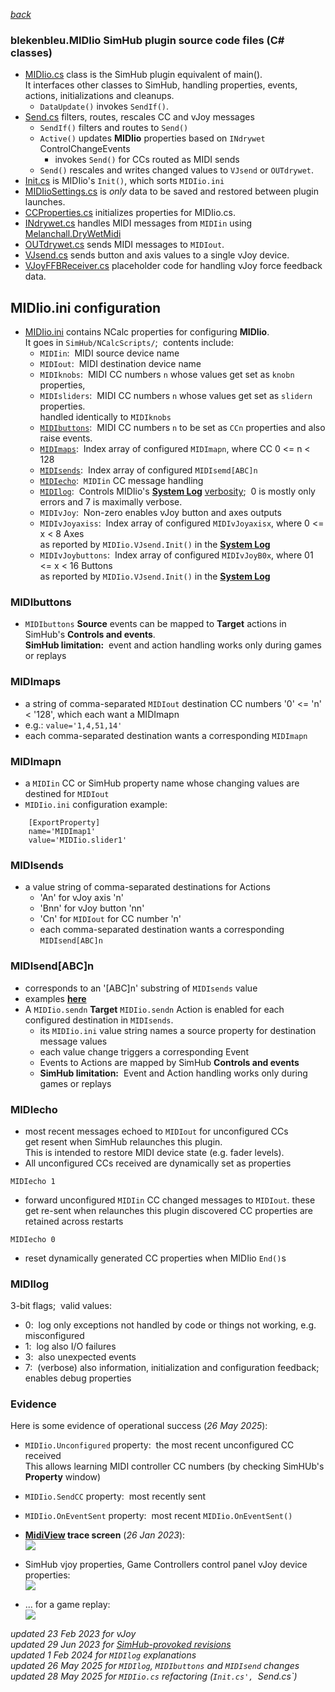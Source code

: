 [*back*](../README.md)

### blekenbleu.MIDIio SimHub plugin source code files (C# classes)
- [MIDIio.cs](../MIDIio.cs) class is the SimHub plugin equivalent of main().   
  It interfaces other classes to SimHub, handling properties, events, actions, initializations and cleanups.  
  - `DataUpdate()` invokes `SendIf()`.
- [Send.cs](../Send.cs) filters, routes, rescales CC and vJoy messages
  - `SendIf()` filters and routes to `Send()`   
  - `Active()` updates **MIDIio** properties based on `INdrywet` ControlChangeEvents  
	- invokes `Send()` for CCs routed as MIDI sends
  - `Send()` rescales and writes changed values to `VJsend` or `OUTdrywet`.
- [Init.cs](../Init.cs) is MIDIio's `Init()`, which sorts `MIDIio.ini`  
- [MIDIioSettings.cs](../MIDIioSettings.cs) is *only* data to be saved and restored between plugin launches.  
- [CCProperties.cs](../CCProperties.cs) initializes properties for MIDIio.cs.  
- [INdrywet.cs](../INdrywet.cs) handles MIDI messages from `MIDIin`
  using [Melanchall.DryWetMidi](https://github.com/melanchall/drywetmidi)  
- [OUTdrywet.cs](../OUTdrywet.cs) sends MIDI messages to `MIDIout`.  
- [VJsend.cs](../VJsend.cs) sends button and axis values to a single vJoy device.
- [VJoyFFBReceiver.cs](../VJoyFFBReceiver.cs) placeholder code for handling vJoy force feedback data.

## MIDIio.ini configuration
- [MIDIio.ini](../NCalcScripts/MIDIio.ini) contains NCalc properties for configuring **MIDIio**.  
  It goes in `SimHub/NCalcScripts/`;&nbsp; contents include:
  - `MIDIin`:&nbsp; MIDI source device name
  - `MIDIout`:&nbsp; MIDI destination device name
  - `MIDIknobs`:&nbsp; MIDI CC numbers `n` whose values get set as `knobn` properties,  
  - `MIDIsliders`:&nbsp; MIDI CC numbers `n` whose values get set as `slidern` properties.  
                     handled identically to `MIDIknobs`  
  - [`MIDIbuttons`](#midibuttons):&nbsp; MIDI CC numbers `n` to be set as `CCn` properties and also raise events.  
  - [`MIDImaps`](#midimaps):&nbsp; Index array of configured `MIDImapn`, where CC 0 <= n < 128
  - [`MIDIsends`](#midisends):&nbsp; Index array of configured `MIDIsemd[ABC]n`
  - [`MIDIecho`](#midiecho):&nbsp; `MIDIin` CC message handling
  - [`MIDIlog`](#midilog):&nbsp; Controls MIDIio's **[System Log](SimHub.txt)**
		[verbosity](#midilog);&nbsp; 0 is mostly only errors and 7 is maximally verbose.  
  - `MIDIvJoy`:&nbsp; Non-zero enables vJoy button and axes outputs  
  - `MIDIvJoyaxiss`:&nbsp; Index array of configured `MIDIvJoyaxisx`, where 0 <= x < 8 Axes  
                     as reported by `MIDIio.VJsend.Init()` in the **[System Log](SimHub.txt)**
  - `MIDIvJoybuttons`:&nbsp; Index array of configured `MIDIvJoyB0x`, where 01 <= x < 16 Buttons  
                     as reported by `MIDIio.VJsend.Init()` in the **[System Log](SimHub.txt)**  

### MIDIbuttons
- `MIDIbuttons` **Source** events can be mapped to **Target** actions in SimHub's **Controls and events**.  
**SimHub limitation:**&nbsp; event and action handling works only during games or replays

### MIDImaps
- a string of comma-separated `MIDIout` destination CC numbers '0' <= 'n' < '128', which each want a MIDImapn
- e.g.: `value='1,4,51,14'`
- each comma-separated destination wants a corresponding `MIDImapn`

### MIDImapn
- a `MIDIin` CC or SimHub property name whose changing values are destined for `MIDIout`
- `MIDIio.ini` configuration example:
```
	[ExportProperty]
	name='MIDImap1'
	value='MIDIio.slider1'
```

### MIDIsends
- a value string of comma-separated destinations for Actions
	- 'An' for vJoy axis 'n'
	- 'Bnn' for vJoy button 'nn'
	- 'Cn' for `MIDIout` for CC number 'n'
	- each comma-separated destination wants a corresponding `MIDIsend[ABC]n`

### MIDIsend[ABC]n
- corresponds to an '[ABC]n' substring of `MIDIsends` value
- examples [**here**](sends.md)
- A `MIDIio.sendn` **Target** `MIDIio.sendn` Action is enabled for each configured destination in `MIDIsends`.  
	- its `MIDIio.ini` value string names a source property for destination message values
    - each value change triggers a corresponding Event
	- Events to Actions are mapped by SimHub **Controls and events**
	- **SimHub limitation:**&nbsp; Event and Action handling works only during games or replays

### MIDIecho
- most recent messages echoed to  `MIDIout` for unconfigured CCs  
  get resent when SimHub relaunches this plugin.  
  This is intended to restore MIDI device state (e.g. fader levels).
- All unconfigured CCs received are dynamically set as properties

`MIDIecho 1`
- forward unconfigured `MIDIin` CC changed messages to `MIDIout`.
  these get re-sent when relaunches this plugin
  discovered CC properties are retained across restarts

`MIDIecho 0`
- reset dynamically generated CC properties when MIDIio `End()`s

### MIDIlog
3-bit flags;&nbsp; valid values:  
- 0:&nbsp; log only exceptions not handled by code or things not working, e.g. misconfigured
- 1:&nbsp; log also I/O failures
- 3:&nbsp; also unexpected events
- 7:&nbsp; (verbose) also information, initialization and configuration feedback; enables debug properties

### Evidence
Here is some evidence of operational success (*26 May 2025*):  
- `MIDIio.Unconfigured` property:&nbsp; the most recent unconfigured CC received  
   This allows learning MIDI controller CC numbers (by checking SimHUb's **Property** window)
- `MIDIio.SendCC` property:&nbsp; most recently sent
- `MIDIio.OnEventSent` property:&nbsp; most recent `MIDIio.OnEventSent()`
- **[MidiView](https://hautetechnique.com/midi/midiview/) trace screen** (*26 Jan 2023*):  
![](MidiView.png)  
- SimHub vjoy properties, Game Controllers control panel vJoy device properties:  
![](vJoyB.png)  

- ... for a game replay:  
![](replay.png)  

 *updated 23 Feb 2023 for vJoy*  
 *updated 29 Jun 2023 for [SimHub-provoked revisions](docs/provoked.md)*  
 *updated 1 Feb 2024 for `MIDIlog` explanations*  
 *updated 26 May 2025 for `MIDIlog`, `MIDIbuttons` and `MIDIsend` changes*  
 *updated 28 May 2025 for `MIDIio.cs` refactoring (`Init.cs', `Send.cs`)*  
